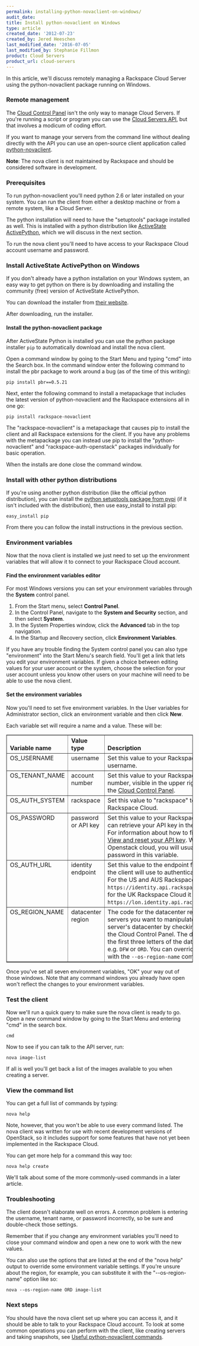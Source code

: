 ```yaml
---
permalink: installing-python-novaclient-on-windows/
audit_date:
title: Install python-novaclient on Windows
type: article
created_date: '2012-07-23'
created_by: Jered Heeschen
last_modified_date: '2016-07-05'
last_modified_by: Stephanie Fillmon
product: Cloud Servers
product_url: cloud-servers
---
```


In this article, we'll discuss remotely managing a Rackspace Cloud Server using the
python-novaclient package running on Windows.

### Remote management

The [Cloud Control Panel](https://mycloud.rackspace.com) isn't the only way to manage Cloud
Servers. If you're running a script or program you can use the
[Cloud Servers API](http://developer.rackspace.com/docs/cloud-servers/v2/developer-guide/),
but that involves a modicum of coding effort.

If you want to manage your servers from the command line without dealing directly with the
API you can use an open-source client application called [python-novaclient](http://pypi.python.org/pypi/python-novaclient/).

**Note**: The nova client is not maintained by Rackspace and should be considered software
in development.

### Prerequisites

To run python-novaclient you'll need python 2.6 or later installed on your system.  You can
run the client from either a desktop machine or from a remote system, like a Cloud Server.

The python installation will need to have the "setuptools" package installed as well. This
is installed with a python distribution like
[ActiveState ActivePython](http://www.activestate.com/activepython/downloads), which we will
discuss in the next section.

To run the nova client you'll need to have access to your Rackspace Cloud account username
and password.

### Install ActiveState ActivePython on Windows

If you don't already have a python installation on your Windows system, an easy way to get
python on there is by downloading and installing the community (free) version of ActiveState
ActivePython.

You can download the installer from [their website](http://www.activestate.com/activepython/downloads).

After downloading, run the installer.

#### Install the python-novaclient package

After ActiveState Python is installed you can use the python package installer `pip` to
automatically download and install the nova client.

Open a command window by going to the Start Menu and typing "cmd" into the Search box. In
the command window enter the following command to install the pbr package to work around a
bug (as of the time of this writing):

    pip install pbr==0.5.21

Next, enter the following command to install a metapackage that includes the latest version
of python-novaclient and the Rackspace extensions all in one go:

    pip install rackspace-novaclient

The "rackspace-novaclient" is a metapackage that causes pip to install the client and all
Rackspace extensions for the client.  If you have any problems with the metapackage you can
instead use pip to install the "python-novaclient" and "rackspace-auth-openstack" packages
individually for basic operation.

When the installs are done close the command window.

### Install with other python distributions

If you're using another python distribution (like the official python distribution), you
can install the [python setuptools package from pypi](http://pypi.python.org/pypi/setuptools)
(if it isn't included with the distribution), then use easy_install to install pip:

    easy_install pip

From there you can follow the install instructions in the previous section.

### Environment variables

Now that the nova client is installed we just need to set up the environment variables that
will allow it to connect to your Rackspace Cloud account.

#### Find the environment variables editor

For most Windows versions you can set your environment variables through the **System** control
panel.

1. From the Start menu, select **Control Panel**.
2. In the Control Panel, navigate to the **System and Security** section, and then select **System**.
3. In the System Properties window, click the **Advanced** tab in the top navigation.
4. In the Startup and Recovery section, click **Environment Variables**.

If you have any trouble finding the System control panel you can also type "environment"
into the Start Menu's search field. You'll get a link that lets you edit your environment
variables. If given a choice between editing values for your user account or the system,
choose the selection for your user account unless you know other users on your machine will
need to be able to use the nova client.

#### Set the environment variables

Now you'll need to set five environment variables. In the User variables for Administrator section, click an environment variable and then click **New**.

Each variable set will require a name and a value.  These will be:

<table cellpadding="4" cellspacing="0" summary="" id="reference_1bw_3xy_cg__properties_1bm_kxy_cg" border="1" class="simpletable properties"><tr class="sthead prophead">
<th valign="bottom" align="left" id="d26e245" class="stentry proptypehd">Variable name</th>
<th valign="bottom" align="left" id="d26e248" class="stentry propvaluehd">Value type</th>
<th valign="bottom" align="left" id="d26e251" class="stentry propdeschd">Description</th>
</tr><tr class="strow property">
<td valign="top" headers="d26e245" class="stentry proptype">OS_USERNAME</td>
<td valign="top" headers="d26e248" class="stentry propvalue">username</td>
<td valign="top" headers="d26e251" class="stentry propdesc">Set this value to your Rackspace Cloud account username.</td>
</tr>
<tr class="strow property">
<td valign="top" headers="d26e245" class="stentry proptype">OS_TENANT_NAME</td>
<td valign="top" headers="d26e248" class="stentry propvalue">account number</td>
<td valign="top" headers="d26e251" class="stentry propdesc">Set this value to your Rackspace Cloud account number, visible in the upper right when logged in to the <a href="https://mycloud.rackspace.com">Cloud Control Panel</a>.</td>
</tr>
<tr class="strow property">
<td valign="top" headers="d26e245" class="stentry proptype">OS_AUTH_SYSTEM</td>
<td valign="top" headers="d26e248" class="stentry propvalue">rackspace</td>
<td valign="top" headers="d26e251" class="stentry propdesc">Set this value to "rackspace" to connect to the Rackspace Cloud.</td>
</tr>
<tr class="strow property">
<td valign="top" headers="d26e245" class="stentry proptype">OS_PASSWORD</td>
<td valign="top" headers="d26e248" class="stentry propvalue">password or API key</td>
<td valign="top" headers="d26e251" class="stentry propdesc">Set this value to your Rackspace Cloud API key. You can retrieve your API key in
          the Cloud Control Panel. For information about how to find your API key, see <a href="/how-to/view-and-reset-your-api-key">View and reset your API key</a>. With a non-Rackspace Openstack cloud, you will usually put the account password in this variable.</td>
</tr>
<tr class="strow property">
<td valign="top" headers="d26e245" class="stentry proptype">OS_AUTH_URL</td>
<td valign="top" headers="d26e248" class="stentry propvalue">identity endpoint</td>
<td valign="top" headers="d26e251" class="stentry propdesc">Set this value to the endpoint for the identity service the client will use to
          authenticate for API operations. For the US and AUS Rackspace Cloud that should be
            <code>https://identity.api.rackspacecloud.com/v2.0/</code>, and for the UK Rackspace
          Cloud it should be <code>https://lon.identity.api.rackspacecloud.com/v2.0/</code>. </td>
</tr>
<tr class="strow property">
<td valign="top" headers="d26e245" class="stentry proptype">OS_REGION_NAME</td>
<td valign="top" headers="d26e248" class="stentry propvalue">datacenter region</td>
<td valign="top" headers="d26e251" class="stentry propdesc">The code for the datacenter region containing the servers you want to manipulate.
          You can check your server's datacenter by checking its details screen in the Cloud Control
          Panel. The datacenter code is just the first three letters of the datacenter's identifier;
          e.g. <code>DFW</code> or <code>ORD</code>. You can override the region setting
          with the <code>--os-region-name</code> command-line option.</td>
</tr>
</table>

Once you've set all seven environment variables, "OK" your way out of those windows.  Note
that any command windows you already have open won't reflect the changes to your environment
variables.

### Test the client

Now we'll run a quick query to make sure the nova client is ready to go.  Open a new command
window by going to the Start Menu and entering "cmd" in the search box.

    cmd

Now to see if you can talk to the API server, run:

    nova image-list

If all is well you'll get back a list of the images available to you when creating a server.

### View the command list

You can get a full list of commands by typing:

    nova help

Note, however, that you won't be able to use every command listed.  The nova client was
written for use with recent development versions of OpenStack, so it includes support for
some features that have not yet been implemented in the Rackspace Cloud.

You can get more help for a command this way too:

    nova help create

We'll talk about some of the more commonly-used commands in a later article.

### Troubleshooting

The client doesn't elaborate well on errors.  A common problem is entering the username,
tenant name, or password incorrectly, so be sure and double-check those settings.

Remember that if you change any environment variables you'll need to close your command
window and open a new one to work with the new values.

You can also use the options that are listed at the end of the "nova help" output to override
some environment variable settings.  If you're unsure about the region, for example, you can
substitute it with the "--os-region-name" option like so:

    nova --os-region-name ORD image-list

### Next steps

You should have the nova client set up where you can access it, and it should be able to
talk to your Rackspace Cloud account. To look at some common operations you can perform
with the client, like creating servers and taking snapshots, see
[Useful python-novaclient commands](/how-to/useful-python-novaclient-commands).
